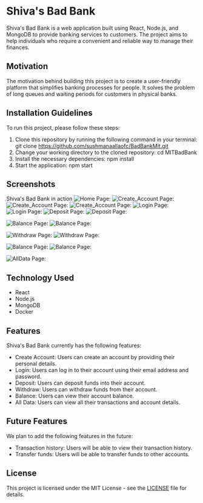 # Shiva's Bad Bank

Shiva's Bad Bank is a web application built using React, Node.js, and MongoDB to provide banking services to customers. The project aims to help individuals who require a convenient and reliable way to manage their finances.

## Motivation

The motivation behind building this project is to create a user-friendly platform that simplifies banking processes for people. It solves the problem of long queues and waiting periods for customers in physical banks.

## Installation Guidelines

To run this project, please follow these steps:

1. Clone this repository by running the following command in your terminal:
    git clone https://github.com/sushmanaallaofc/BadBankMit.git
2. Change your working directory to the cloned repository:
    cd MITBadBank
3. Install the necessary dependencies:
    npm install
4. Start the application:
    npm start

## Screenshots

Shiva's Bad Bank in action
![Home Page:](Screenshot%20(6).png)
![Create_Account Page:](Screenshot%20(7).png)
![Create_Account Page:](Screenshot%20(8).png)
![Create_Account Page:](Screenshot%20(9).png)
![Login Page:](Screenshot%20(10).png)
![Login Page:](Screenshot%20(11).png)
![Deposit Page:](Screenshot%20(12).png)
![Deposit Page:](Screenshot%20(13).png)

![Balance Page:](Screenshot%20(14).png)
![Balance Page:](Screenshot%20(15).png)

![Withdraw Page:](Screenshot%20(16).png)
![Withdraw Page:](Screenshot%20(17).png)

![Balance Page:](Screenshot%20(18).png)
![Balance Page:](Screenshot%20(19).png)

![AllData Page:](Screenshot%20(20).png)



## Technology Used

- React
- Node.js
- MongoDB
- Docker

## Features

Shiva's Bad Bank currently has the following features:

- Create Account: Users can create an account by providing their personal details.
- Login: Users can log in to their account using their email address and password.
- Deposit: Users can deposit funds into their account.
- Withdraw: Users can withdraw funds from their account.
- Balance: Users can view their account balance.
- All Data: Users can view all their transactions and account details.

## Future Features

We plan to add the following features in the future:

- Transaction history: Users will be able to view their transaction history.
- Transfer funds: Users will be able to transfer funds to other accounts.

## License

This project is licensed under the MIT License - see the [LICENSE](/LICENSE.md) file for details.
